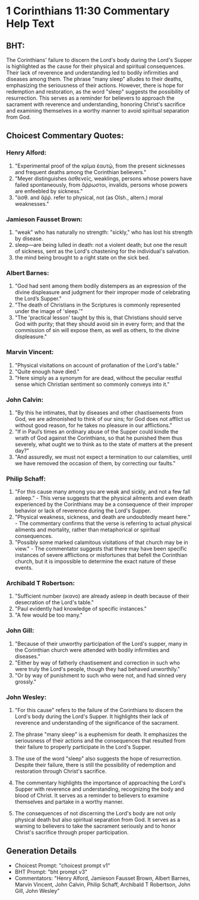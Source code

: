 # 1 Corinthians 11:30 Commentary Help Text

## BHT:
The Corinthians' failure to discern the Lord's body during the Lord's Supper is highlighted as the cause for their physical and spiritual consequences. Their lack of reverence and understanding led to bodily infirmities and diseases among them. The phrase "many sleep" alludes to their deaths, emphasizing the seriousness of their actions. However, there is hope for redemption and restoration, as the word "sleep" suggests the possibility of resurrection. This serves as a reminder for believers to approach the sacrament with reverence and understanding, honoring Christ's sacrifice and examining themselves in a worthy manner to avoid spiritual separation from God.

## Choicest Commentary Quotes:
### Henry Alford:
1. "Experimental proof of the κρῖμα ἑαυτῷ, from the present sicknesses and frequent deaths among the Corinthian believers."
2. "Meyer distinguishes ἀσθενεῖς, weaklings, persons whose powers have failed spontaneously, from ἄῤῥωστοι, invalids, persons whose powers are enfeebled by sickness."
3. "ἀσθ. and ἄῤῥ. refer to physical, not (as Olsh., altern.) moral weaknesses."

### Jamieson Fausset Brown:
1. "weak" who has naturally no strength: "sickly," who has lost his strength by disease.
2. sleep—are being lulled in death: not a violent death; but one the result of sickness, sent as the Lord's chastening for the individual's salvation.
3. the mind being brought to a right state on the sick bed.

### Albert Barnes:
1. "God had sent among them bodily distempers as an expression of the divine displeasure and judgment for their improper mode of celebrating the Lord’s Supper."
2. "The death of Christians in the Scriptures is commonly represented under the image of 'sleep.'"
3. "The 'practical lesson' taught by this is, that Christians should serve God with purity; that they should avoid sin in every form; and that the commission of sin will expose them, as well as others, to the divine displeasure."

### Marvin Vincent:
1. "Physical visitations on account of profanation of the Lord's table."
2. "Quite enough have died."
3. "Here simply as a synonym for are dead, without the peculiar restful sense which Christian sentiment so commonly conveys into it."

### John Calvin:
1. "By this he intimates, that by diseases and other chastisements from God, we are admonished to think of our sins; for God does not afflict us without good reason, for he takes no pleasure in our afflictions."
2. "If in Paul’s times an ordinary abuse of the Supper could kindle the wrath of God against the Corinthians, so that he punished them thus severely, what ought we to think as to the state of matters at the present day?"
3. "And assuredly, we must not expect a termination to our calamities, until we have removed the occasion of them, by correcting our faults."

### Philip Schaff:
1. "For this cause many among you are weak and sickly, and not a few fall asleep." - This verse suggests that the physical ailments and even death experienced by the Corinthians may be a consequence of their improper behavior or lack of reverence during the Lord's Supper.
2. "Physical weakness, sickness, and death are undoubtedly meant here." - The commentary confirms that the verse is referring to actual physical ailments and mortality, rather than metaphorical or spiritual consequences.
3. "Possibly some marked calamitous visitations of that church may be in view." - The commentator suggests that there may have been specific instances of severe afflictions or misfortunes that befell the Corinthian church, but it is impossible to determine the exact nature of these events.

### Archibald T Robertson:
1. "Sufficient number (ικανο) are already asleep in death because of their desecration of the Lord's table." 
2. "Paul evidently had knowledge of specific instances." 
3. "A few would be too many."

### John Gill:
1. "Because of their unworthy participation of the Lord's supper, many in the Corinthian church were attended with bodily infirmities and diseases."
2. "Either by way of fatherly chastisement and correction in such who were truly the Lord's people, though they had behaved unworthily."
3. "Or by way of punishment to such who were not, and had sinned very grossly."

### John Wesley:
1. "For this cause" refers to the failure of the Corinthians to discern the Lord's body during the Lord's Supper. It highlights their lack of reverence and understanding of the significance of the sacrament.

2. The phrase "many sleep" is a euphemism for death. It emphasizes the seriousness of their actions and the consequences that resulted from their failure to properly participate in the Lord's Supper.

3. The use of the word "sleep" also suggests the hope of resurrection. Despite their failure, there is still the possibility of redemption and restoration through Christ's sacrifice.

4. The commentary highlights the importance of approaching the Lord's Supper with reverence and understanding, recognizing the body and blood of Christ. It serves as a reminder to believers to examine themselves and partake in a worthy manner.

5. The consequences of not discerning the Lord's body are not only physical death but also spiritual separation from God. It serves as a warning to believers to take the sacrament seriously and to honor Christ's sacrifice through proper participation.


## Generation Details
- Choicest Prompt: "choicest prompt v1"
- BHT Prompt: "bht prompt v3"
- Commentators: "Henry Alford, Jamieson Fausset Brown, Albert Barnes, Marvin Vincent, John Calvin, Philip Schaff, Archibald T Robertson, John Gill, John Wesley"
